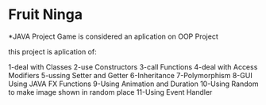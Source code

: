 # Fruit Ninga


*JAVA Project Game is considered an aplication on OOP Project

this project is aplication of:

1-deal with Classes
2-use Constructors
3-call Functions
4-deal with Access Modifiers
5-ussing Setter and Getter
6-Inheritance
7-Polymorphism
8-GUI Using JAVA FX Functions
9-Using Animation and Duration 
10-Using Random to make image shown in random place
11-Using Event Handler
